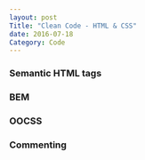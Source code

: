```yaml
---
layout: post
Title: "Clean Code - HTML & CSS"
date: 2016-07-18
Category: Code
---
```


### Semantic HTML tags

### BEM 

### OOCSS

### Commenting 